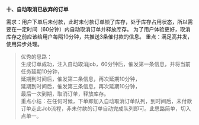 **十、自动取消已放弃的订单**

需求：用户下单后未付款，此时未付款订单锁了库存，处于库存占用状态，所以需要在一定时间（60分钟）内自动取消订单并释放库存。
为了用户体验更好，取消库存之前应该给用户每隔10分钟，共推送3条催付款的信息。
重点：满足高并发，使用异步处理。
> 优秀的思路：<br />
> 生成订单成功，注入自动取消job，60分钟后，催发第一条信息，并将当前任务延期10分钟，<br />
> 延期到时间后，催发第二条信息，再次延期10分钟，<br />
> 延期到时间后，催发第三条信息，再次延期10分钟，<br />
> 最后一次到期，取消订单，释放库存。<br />
> 重点小结：在任何时候，下单即加入自动取消订单队列，到时间后，未付款订单走此Job流程，非未付款的订单自动完成队列即可。此思路简单，切入点单一。
